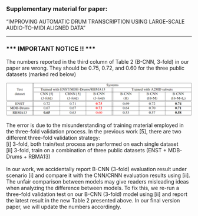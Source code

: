 ### Supplementary material for paper:
“IMPROVING AUTOMATIC DRUM TRANSCRIPTION USING LARGE-SCALE AUDIO-TO-MIDI ALIGNED DATA”

----------------

###  ***  IMPORTANT NOTICE !!  *** <br />
The numbers reported in the third column of Table 2 (B-CNN, 3-fold) in our paper are wrong. They should be 0.75, 0.72, and 0.60 for the three public datasets (marked red below)

<img src="https://raw.githubusercontent.com/Sma1033/adt_with_a2md/main/pics/new_table2.png" style="zoom:70%" />

The error is due to the misunderstanding of training material employed in the three-fold validation process. In the previous work [5], there are two different three-fold validation strategy: <br />
[i]   3-fold, both train/test process are performed on each single dataset <br />
[ii]  3-fold, train on a combination of three public datasets (ENST + MDB-Drums + RBMA13) <br /> <br />
In our work, we accidentally report B-CNN (3-fold) evaluation result under scenario [i] and compare it with the CNN/CRNN evaluation results using [ii]. The unfair comparison between models may give readers misleading ideas when analyzing the difference between models. To fix this, we re-run a three-fold validation test on our B-CNN (3-fold) model using [ii] and report the latest result in the new Table 2 presented above. In our final version paper, we will update the numbers accordingly. <br />






